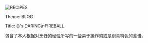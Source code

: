 ![RECIPES](https://daringfireball.net/graphics/logos/)

Theme: BLOG

Title: {}'s DARING\nFIREBALL

包含了本人根据对烹饪的经验所写的一些易于操作的或是别具特色的食谱。